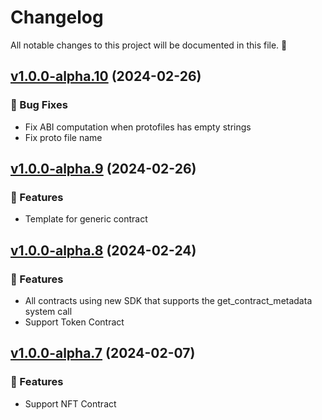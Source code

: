 # Changelog

All notable changes to this project will be documented in this file. 🤘

## [v1.0.0-alpha.10](https://github.com/joticajulian/koinos-contract/releases/tag/v1.0.0-alpha.10) (2024-02-26)

### 🐛 Bug Fixes

- Fix ABI computation when protofiles has empty strings
- Fix proto file name

## [v1.0.0-alpha.9](https://github.com/joticajulian/koinos-contract/releases/tag/v1.0.0-alpha.9) (2024-02-26)

### 🚀 Features

- Template for generic contract

## [v1.0.0-alpha.8](https://github.com/joticajulian/koinos-contract/releases/tag/v1.0.0-alpha.8) (2024-02-24)

### 🚀 Features

- All contracts using new SDK that supports the get_contract_metadata system call
- Support Token Contract

## [v1.0.0-alpha.7](https://github.com/joticajulian/koinos-contract/releases/tag/v1.0.0-alpha.7) (2024-02-07)

### 🚀 Features

- Support NFT Contract
